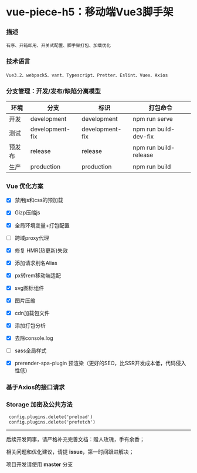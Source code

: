 # vue-piece-h5：移动端Vue3脚手架

### 描述
```
有序、开箱即用、开关式配置、脚手架打包、加载优化
```

### 技术语言
```
Vue3.2、webpack5、vant、Typescript、Pretter、Eslint、Vuex、Axios
```

### 分支管理：开发/发布/缺陷分离模型

|  环境  | 分支  | 标识  | 打包命令  |
| ------------ | ------------ | ------------ | ------------ |
| 开发  | development  | development  |  npm run serve  |
| 测试  | development-fix  | development-fix  |  npm run build-dev-fix  |
| 预发布  | release  |  release |  npm run build-release  |
| 生产  | production  | production  |  npm run build  |

### Vue 优化方案
- [x] 禁用js和css的预加载
- [x] Gizp压缩js
- [x] 全局环境变量+打包配置
- [ ] 跨域proxy代理
- [x] 修复 HMR(热更新)失效
- [x] 添加请求别名Alias
- [x] px转rem移动端适配
- [x] svg图标组件
- [x] 图片压缩
- [x] cdn加载包文件
- [x] 添加打包分析
- [x] 去除console.log
- [ ] sass全局样式
- [x] prerender-spa-plugin 预渲染（更好的SEO，比SSR开发成本低，代码侵入性低）



### 基于Axios的接口请求
### Storage 加密及公共方法

```
 config.plugins.delete('preload')
 config.plugins.delete('prefetch')
```


------------

后续开发同事，请严格补充完善文档：赠人玫瑰，手有余香；

相关问题和优化建议，请提 **issue**，第一时间跟进解决；

项目开发请使用 **master** 分支
